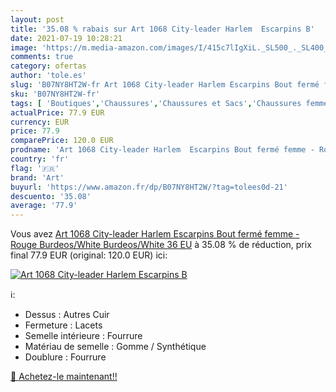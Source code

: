 ```yaml
---
layout: post
title: '35.08 % rabais sur Art 1068 City-leader Harlem  Escarpins B'
date: 2021-07-19 10:28:21
image: 'https://m.media-amazon.com/images/I/415c7lIgXiL._SL500_._SL400_.jpg'
comments: true
category: ofertas
author: 'tole.es'
slug: 'B07NY8HT2W-fr Art 1068 City-leader Harlem Escarpins Bout fermé femme -...'
sku: 'B07NY8HT2W-fr'
tags: [ 'Boutiques','Chaussures','Chaussures et Sacs','Chaussures femme','Custom Stores','art', ]
actualPrice: 77.9 EUR
currency: EUR
price: 77.9
comparePrice: 120.0 EUR
prodname: 'Art 1068 City-leader Harlem  Escarpins Bout fermé femme - Rouge  Burdeos/White Burdeos/White   36 EU'
country: 'fr'
flag: '🇫🇷'
brand: 'Art'
buyurl: 'https://www.amazon.fr/dp/B07NY8HT2W/?tag=tolees0d-21'
descuento: '35.08'
average: '77.9'
---
```


Vous avez [Art 1068 City-leader Harlem  Escarpins Bout fermé femme - Rouge  Burdeos/White Burdeos/White   36 EU](https://www.amazon.fr/dp/B07NY8HT2W/?tag=tolees0d-21)  à  35.08 % de réduction, prix final  77.9 EUR (original: 120.0 EUR) ici:

[![Art 1068 City-leader Harlem  Escarpins B](https://m.media-amazon.com/images/I/415c7lIgXiL._SL500_._SL400_.jpg)](https://www.amazon.fr/dp/B07NY8HT2W/?tag=tolees0d-21)

ℹ️:

- Dessus : Autres Cuir
- Fermeture : Lacets
- Semelle intérieure : Fourrure
- Matériau de semelle : Gomme / Synthétique
- Doublure : Fourrure

[🛒 Achetez-le maintenant!!](https://www.amazon.fr/dp/B07NY8HT2W/?tag=tolees0d-21)

